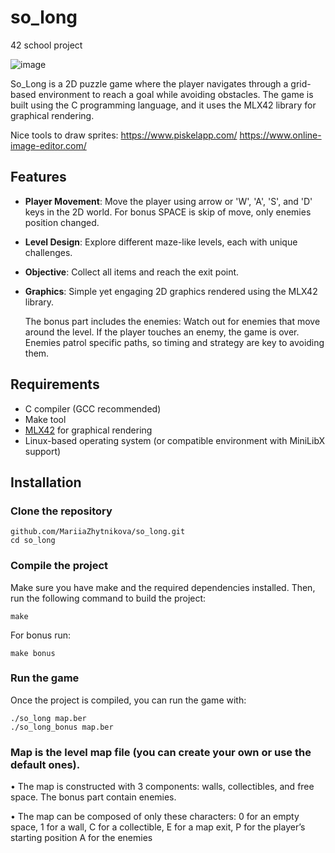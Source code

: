 # so_long
42 school project

![image](https://github.com/user-attachments/assets/24d8c0b8-7f01-4f58-b708-37ea500df51b)


So_Long is a 2D puzzle game where the player navigates through a grid-based environment to reach a goal while avoiding obstacles. The game is built using the C programming language, and it uses the MLX42 library for graphical rendering.

Nice tools to draw sprites:
https://www.piskelapp.com/
https://www.online-image-editor.com/

## Features

- **Player Movement**: Move the player using arrow or 'W', 'A', 'S', and 'D' keys in the 2D world. For bonus SPACE is skip of move, only enemies position changed.
- **Level Design**: Explore different maze-like levels, each with unique challenges.
- **Objective**: Collect all items and reach the exit point.
- **Graphics**: Simple yet engaging 2D graphics rendered using the MLX42 library.

  The bonus part includes the enemies: Watch out for enemies that move around the level. If the player touches an enemy, the game is over. Enemies patrol specific paths, so timing and strategy are key to avoiding them.

## Requirements

- C compiler (GCC recommended)
- Make tool
- [MLX42](https://github.com/codam-coding-college/MLX42) for graphical rendering
- Linux-based operating system (or compatible environment with MiniLibX support)

## Installation

### Clone the repository

    github.com/MariiaZhytnikova/so_long.git
    cd so_long

### Compile the project

Make sure you have make and the required dependencies installed. Then, run the following command to build the project:

    make

For bonus run:

    make bonus

### Run the game

Once the project is compiled, you can run the game with:

    ./so_long map.ber
    ./so_long_bonus map.ber

### Map is the level map file (you can create your own or use the default ones).

• The map is constructed with 3 components: walls, collectibles, and free space.
  The bonus part contain enemies.
  
• The map can be composed of only these characters:
    0 for an empty space,
    1 for a wall,
    C for a collectible,
    E for a map exit,
    P for the player’s starting position
    A for the enemies

